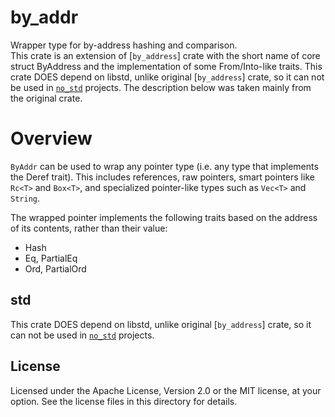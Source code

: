# by_addr

Wrapper type for by-address hashing and comparison.  
This crate is an extension of [`by_address`] crate with the short name of core struct ByAddress
and the implementation of some From/Into-like traits. This crate DOES depend on libstd,
unlike original [`by_address`] crate, so it can not be used in [`no_std`] projects.
The description below was taken mainly from the original crate.

# Overview

`ByAddr` can be used to wrap any pointer type (i.e. any type that implements the Deref
trait).  This includes references, raw pointers, smart pointers like `Rc<T>`
and `Box<T>`, and specialized pointer-like types such as `Vec<T>` and `String`.

The wrapped pointer implements the following traits based on the address of
its contents, rather than their value:

* Hash
* Eq, PartialEq
* Ord, PartialOrd

## std

This crate DOES depend on libstd, unlike original [`by_address`] crate, 
so it can not be used in [`no_std`] projects.

[`no_std`]: https://doc.rust-lang.org/book/first-edition/using-rust-without-the-standard-library.html

## License

Licensed under the Apache License, Version 2.0 or the MIT license, at your
option.  See the license files in this directory for details.
